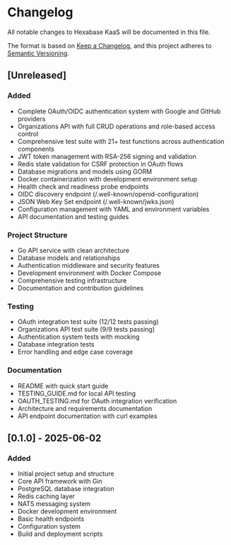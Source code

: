 # Changelog

All notable changes to Hexabase KaaS will be documented in this file.

The format is based on [Keep a Changelog](https://keepachangelog.com/en/1.0.0/),
and this project adheres to [Semantic Versioning](https://semver.org/spec/v2.0.0.html).

## [Unreleased]

### Added
- Complete OAuth/OIDC authentication system with Google and GitHub providers
- Organizations API with full CRUD operations and role-based access control
- Comprehensive test suite with 21+ test functions across authentication components
- JWT token management with RSA-256 signing and validation
- Redis state validation for CSRF protection in OAuth flows
- Database migrations and models using GORM
- Docker containerization with development environment setup
- Health check and readiness probe endpoints
- OIDC discovery endpoint (/.well-known/openid-configuration)
- JSON Web Key Set endpoint (/.well-known/jwks.json)
- Configuration management with YAML and environment variables
- API documentation and testing guides

### Project Structure
- Go API service with clean architecture
- Database models and relationships
- Authentication middleware and security features
- Development environment with Docker Compose
- Comprehensive testing infrastructure
- Documentation and contribution guidelines

### Testing
- OAuth integration test suite (12/12 tests passing)
- Organizations API test suite (9/9 tests passing)
- Authentication system tests with mocking
- Database integration tests
- Error handling and edge case coverage

### Documentation
- README with quick start guide
- TESTING_GUIDE.md for local API testing
- OAUTH_TESTING.md for OAuth integration verification
- Architecture and requirements documentation
- API endpoint documentation with curl examples

## [0.1.0] - 2025-06-02

### Added
- Initial project setup and structure
- Core API framework with Gin
- PostgreSQL database integration
- Redis caching layer
- NATS messaging system
- Docker development environment
- Basic health endpoints
- Configuration system
- Build and deployment scripts
